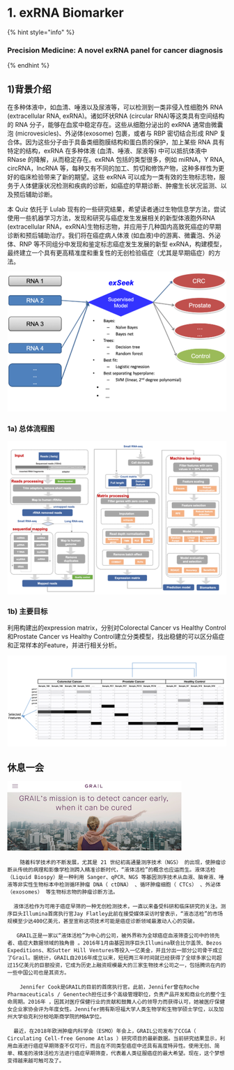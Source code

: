 # 1. exRNA Biomarker

{% hint style="info" %}
### **Precision Medicine: A novel exRNA panel for cancer diagnosis**
{% endhint %}

## 1\)背景介绍

在多种体液中，如血清、唾液以及尿液等，可以检测到一类非侵入性细胞外 RNA \(extracellular RNA, exRNA\)。诸如环状RNA \(circular RNA\)等这类具有空间结构的 RNA 分子，能够在血浆中稳定存在。这些从细胞分泌出的 exRNA 通常由微囊泡 \(microvesicles\)、外泌体\(exosome\) 包裹，或者与 RBP 密切结合形成 RNP 复合体。因为这些分子由于具备类细胞膜结构和蛋白质的保护，加上某些 RNA 具有特定的结构，exRNA 在多种体液 \(血清、唾液、尿液等\) 中可以抵抗体液中 RNase 的降解，从而稳定存在。exRNA 包括的类型很多，例如 miRNA，Y RNA, circRNA，lncRNA 等，每种又有不同的加工、剪切和修饰产物，这种多样性为更好的临床检验带来了新的期望。这些 exRNA 可以成为一类有效的生物标志物，服务于人体健康状况检测和疾病的诊断，如癌症的早期诊断、肿瘤生长状况监测、以及预后辅助诊断。

本 Quiz 依托于 Lulab 现有的一些研究结果，希望读者通过生物信息学方法，尝试使用一些机器学习方法，发现和研究与癌症发生发展相关的新型体液胞外RNA \(extracellular RNA，exRNA\)生物标志物，并应用于几种国内高致死癌症的早期诊断和预后辅助治疗。我们将在癌症病人体液 \(如血液\)中的游离、微囊泡、外泌体、RNP 等不同组分中发现和鉴定标志癌症发生发展的新型 exRNA，构建模型，最终建立一个具有更高精准度和重复性的无创检验癌症（尤其是早期癌症）的方法。

![Goal: Develop a RNA panel, paired with a machine learning model \(exSeek\) to classify cancer from control \(healthy person\) ](../../.gitbook/assets/exseek_task.png)

### 1a\) 总体流程图

![](../../.gitbook/assets/wholepipe.png)

### 1b\) 主要目标

利用构建出的expression matrix，分别对Colorectal Cancer vs Healthy Control和Prostate Cancer vs Healthy Control建立分类模型，找出稳健的可以区分癌症和正常样本的Feature，并进行相关分析。

![](../../.gitbook/assets/expression_matrix_demo.png)

## 休息一会

![Grail](../../.gitbook/assets/grail.png)

```text
    随着科学技术的不断发展，尤其是 21 世纪初高通量测序技术（NGS） 的出现，使肿瘤诊断从传统的病理和影像学检测跨入精准诊断时代，“液体活检”的概念也应运而生。液体活检（Liquid Biospy）是一种利用 Sanger、qPCR、NGS 等基因测序技术从血液、脑脊液、唾液等非实性生物标本中检测循环肿瘤 DNA（ ctDNA） 、循环肿瘤细胞（ CTCs） 、外泌体（exosomes） 等生物标志物的肿瘤诊断方法。

  液体活检作为可用于癌症早筛的一种无创检测技术，一直以来备受科研和临床研究的关注。测序巨头Illumina首席执行官Jay Flatley此前在接受媒体采访时曾表示，“液态活检”的市场规模至少达400亿美元，甚至宣称这项技术可能是癌症诊断领域最激动人心的突破。

   GRAIL正是一家以“液体活检”为中心的公司，被外界称为全球癌症血液筛查公司中的领先者、癌症大数据领域的独角兽 。2016年1月由基因测序巨头Illumina联合比尔盖茨、Bezos Expeditions、和Sutter Hill Ventures等投入一亿美金，并且分出一部分公司骨干成立了Grail。据统计，GRAIL自2016年成立以来，短短两三年时间就已经获得了全球多家公司超过15亿美元的巨额投资，它成为历史上融资规模最大的三家生物技术公司之一，包括腾讯在内的一些中国公司也是其资方。

    Jennifer Cook是GRAIL的目前的首席执行官。此前，Jennifer曾在Roche Pharmaceuticals / Genentech担任过多个高级管理职位，负责产品开发和商业化的整个生命周期。2016年 ，因其对医疗保健行业的贡献和鼓舞人心的领导力而获得认可，她被医疗保健女企业家协会评为年度女性。Jennifer拥有斯坦福大学人类生物学和生物学硕士学位，以及加州大学伯克利分校哈斯商学院的MBA学位。

  最近，在2018年欧洲肿瘤内科学会（ESMO）年会上，GRAIL公司发布了CCGA（ Circulating Cell-free Genome Atlas ）研究项目的最新数据。当前研究结果显示，利用血液进行癌症早期筛查不仅可行，而且在不同类型癌症中还具有高度特异性。使用无创、简单、精准的液体活检方法进行癌症早期筛查，代表着人类征服癌症的最大希望。现在，这个梦想变得越来越可触可及了。
```

